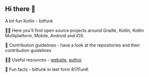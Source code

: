 ## Hi there 👋

A bit fun Kotlin - bitfunk

🙋‍♀️ Here you'll find open source projects around Gradle, Kotlin, Kotlin Multiplatform, Mobile, Android and iOS.

🌈 Contribution guidelines - have a look at the repositories and their contribution guidelines

👩‍💻 Useful resources - [website](https://bitfunk.eu/), [author](https://wolfmontwe.com/)

🍿 Fun facts - bitfunk in leet form 817FunK
